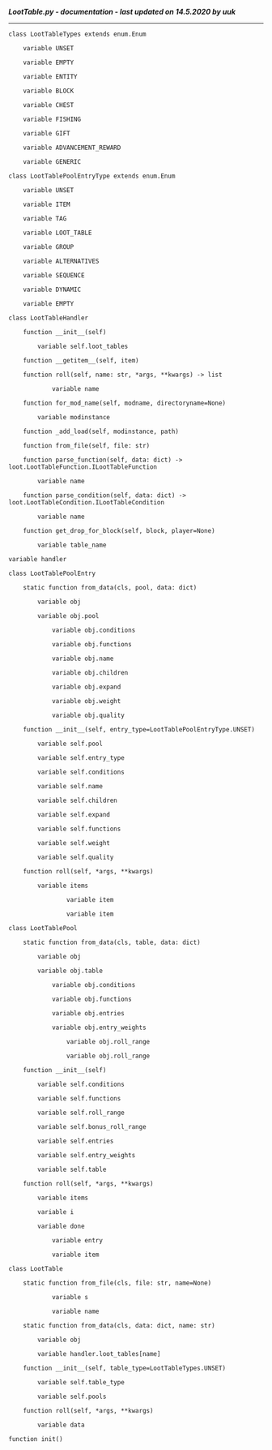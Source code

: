 ***LootTable.py - documentation - last updated on 14.5.2020 by uuk***
___

    class LootTableTypes extends enum.Enum

        variable UNSET

        variable EMPTY

        variable ENTITY

        variable BLOCK

        variable CHEST

        variable FISHING

        variable GIFT

        variable ADVANCEMENT_REWARD

        variable GENERIC

    class LootTablePoolEntryType extends enum.Enum

        variable UNSET

        variable ITEM

        variable TAG

        variable LOOT_TABLE

        variable GROUP

        variable ALTERNATIVES

        variable SEQUENCE

        variable DYNAMIC

        variable EMPTY

    class LootTableHandler

        function __init__(self)

            variable self.loot_tables

        function __getitem__(self, item)

        function roll(self, name: str, *args, **kwargs) -> list

                variable name

        function for_mod_name(self, modname, directoryname=None)

            variable modinstance

        function _add_load(self, modinstance, path)

        function from_file(self, file: str)

        function parse_function(self, data: dict) -> loot.LootTableFunction.ILootTableFunction

            variable name

        function parse_condition(self, data: dict) -> loot.LootTableCondition.ILootTableCondition

            variable name

        function get_drop_for_block(self, block, player=None)

            variable table_name

    variable handler

    class LootTablePoolEntry

        static function from_data(cls, pool, data: dict)

            variable obj

            variable obj.pool

                variable obj.conditions

                variable obj.functions

                variable obj.name

                variable obj.children

                variable obj.expand

                variable obj.weight

                variable obj.quality

        function __init__(self, entry_type=LootTablePoolEntryType.UNSET)

            variable self.pool

            variable self.entry_type

            variable self.conditions

            variable self.name

            variable self.children

            variable self.expand

            variable self.functions

            variable self.weight

            variable self.quality

        function roll(self, *args, **kwargs)

            variable items

                    variable item

                    variable item

    class LootTablePool

        static function from_data(cls, table, data: dict)

            variable obj

            variable obj.table

                variable obj.conditions

                variable obj.functions

                variable obj.entries

                variable obj.entry_weights

                    variable obj.roll_range

                    variable obj.roll_range

        function __init__(self)

            variable self.conditions

            variable self.functions

            variable self.roll_range

            variable self.bonus_roll_range

            variable self.entries

            variable self.entry_weights

            variable self.table

        function roll(self, *args, **kwargs)

            variable items

            variable i

            variable done

                variable entry

                variable item

    class LootTable

        static function from_file(cls, file: str, name=None)

                variable s

                variable name

        static function from_data(cls, data: dict, name: str)

            variable obj

            variable handler.loot_tables[name]

        function __init__(self, table_type=LootTableTypes.UNSET)

            variable self.table_type

            variable self.pools

        function roll(self, *args, **kwargs)

            variable data

    function init()
